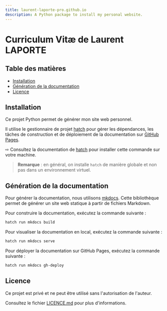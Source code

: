 ```yaml
---
title: laurent-laporte-pro.github.io
description: A Python package to install my personal website.
---
```


# Curriculum Vitæ de Laurent LAPORTE

## Table des matières

- [Installation](#installation)
- [Génération de la documentation](#génération-de-la-documentation)
- [Licence](#licence)

## Installation

Ce projet Python permet de générer mon site web personnel.

Il utilise le gestionnaire de projet [hatch](https://hatch.pypa.io/latest/) pour gérer les dépendances,
les tâches de construction et de déploiement de la documentation sur [GitHub Pages](https://laurent-laporte-pro.github.io/).

⇨ Consultez la documentation de [hatch](https://hatch.pypa.io/latest/install/) pour installer cette commande
sur votre machine.

> **Remarque** : en général, on installe `hatch` de manière globale et non pas dans un environnement virtuel.

## Génération de la documentation

Pour générer la documentation, nous utilisons [mkdocs](https://www.mkdocs.org/).
Cette bibliothèque permet de générer un site web statique à partir de fichiers Markdown.

Pour construire la documentation, exécutez la commande suivante :

```bash
hatch run mkdocs build
```

Pour visualiser la documentation en local, exécutez la commande suivante :

```bash
hatch run mkdocs serve
```

Pour déployer la documentation sur GitHub Pages, exécutez la commande suivante :

```bash
hatch run mkdocs gh-deploy
```

## Licence

Ce projet est privé et ne peut être utilisé sans l'autorisation de l'auteur.

Consultez le fichier [LICENCE.md](LICENCE.md) pour plus d'informations.
